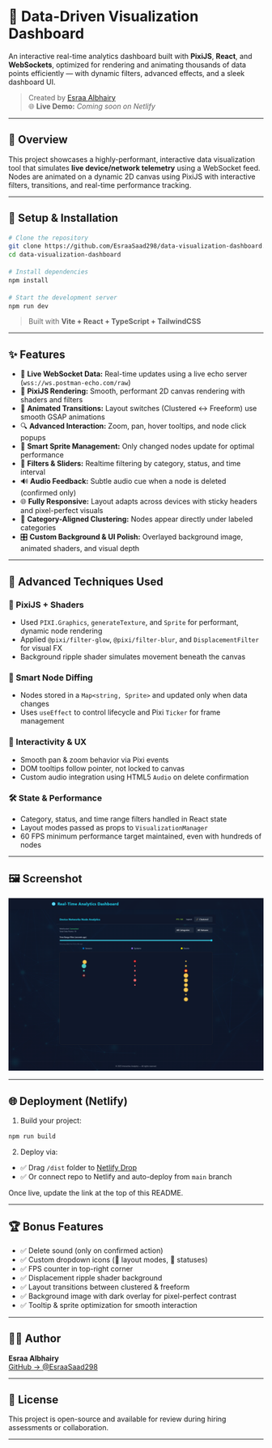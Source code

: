 # 📡 Data-Driven Visualization Dashboard

An interactive real-time analytics dashboard built with **PixiJS**, **React**, and **WebSockets**, optimized for rendering and animating thousands of data points efficiently — with dynamic filters, advanced effects, and a sleek dashboard UI.

> Created by [Esraa Albhairy](https://github.com/EsraaSaad298)  
> 🌐 **Live Demo:** _Coming soon on Netlify_

---

## 🚀 Overview

This project showcases a highly-performant, interactive data visualization tool that simulates **live device/network telemetry** using a WebSocket feed. Nodes are animated on a dynamic 2D canvas using PixiJS with interactive filters, transitions, and real-time performance tracking.

---

## 🔧 Setup & Installation

```bash
# Clone the repository
git clone https://github.com/EsraaSaad298/data-visualization-dashboard.git
cd data-visualization-dashboard

# Install dependencies
npm install

# Start the development server
npm run dev
```

> Built with **Vite + React + TypeScript + TailwindCSS**

---

## ✨ Features

- 📡 **Live WebSocket Data:** Real-time updates using a live echo server (`wss://ws.postman-echo.com/raw`)
- 🎨 **PixiJS Rendering:** Smooth, performant 2D canvas rendering with shaders and filters
- 🔁 **Animated Transitions:** Layout switches (Clustered ↔ Freeform) use smooth GSAP animations
- 🔍 **Advanced Interaction:** Zoom, pan, hover tooltips, and node click popups
- 🧠 **Smart Sprite Management:** Only changed nodes update for optimal performance
- 🎯 **Filters & Sliders:** Realtime filtering by category, status, and time interval
- 🔊 **Audio Feedback:** Subtle audio cue when a node is deleted (confirmed only)
- 🌐 **Fully Responsive:** Layout adapts across devices with sticky headers and pixel-perfect visuals
- 🧩 **Category-Aligned Clustering:** Nodes appear directly under labeled categories
- 🎛️ **Custom Background & UI Polish:** Overlayed background image, animated shaders, and visual depth

---

## 🧠 Advanced Techniques Used

### 🎨 PixiJS + Shaders

- Used `PIXI.Graphics`, `generateTexture`, and `Sprite` for performant, dynamic node rendering
- Applied `@pixi/filter-glow`, `@pixi/filter-blur`, and `DisplacementFilter` for visual FX
- Background ripple shader simulates movement beneath the canvas

### 🔁 Smart Node Diffing

- Nodes stored in a `Map<string, Sprite>` and updated only when data changes
- Uses `useEffect` to control lifecycle and Pixi `Ticker` for frame management

### 🧭 Interactivity & UX

- Smooth pan & zoom behavior via Pixi events
- DOM tooltips follow pointer, not locked to canvas
- Custom audio integration using HTML5 `Audio` on delete confirmation

### 🛠️ State & Performance

- Category, status, and time range filters handled in React state
- Layout modes passed as props to `VisualizationManager`
- 60 FPS minimum performance target maintained, even with hundreds of nodes

---

## 🖼️ Screenshot

![Dashboard Screenshot](./screenshot.png)

---

## 🌐 Deployment (Netlify)

1. Build your project:

```bash
npm run build
```

2. Deploy via:

- ✅ Drag `/dist` folder to [Netlify Drop](https://app.netlify.com/drop)
- ✅ Or connect repo to Netlify and auto-deploy from `main` branch

Once live, update the link at the top of this README.

---

## 🏆 Bonus Features

- ✅ Delete sound (only on confirmed action)
- ✅ Custom dropdown icons (🎯 layout modes, 🔴 statuses)
- ✅ FPS counter in top-right corner
- ✅ Displacement ripple shader background
- ✅ Layout transitions between clustered & freeform
- ✅ Background image with dark overlay for pixel-perfect contrast
- ✅ Tooltip & sprite optimization for smooth interaction

---

## 🧑‍💻 Author

**Esraa Albhairy**  
[GitHub → @EsraaSaad298](https://github.com/EsraaSaad298)

---

## 📄 License

This project is open-source and available for review during hiring assessments or collaboration.

---
